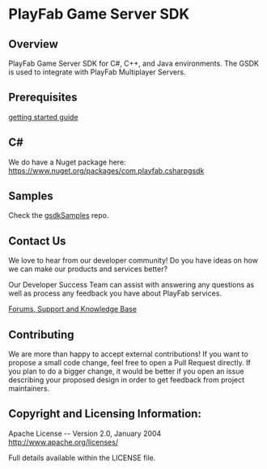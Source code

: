 # PlayFab Game Server SDK

## Overview

PlayFab Game Server SDK for C#, C++, and Java environments.  The GSDK is used to integrate with PlayFab Multiplayer Servers.

## Prerequisites

[getting started guide](https://docs.microsoft.com/en-us/gaming/playfab/features/multiplayer/servers/integrating-game-servers-with-gsdk)

## C#

We do have a Nuget package here: https://www.nuget.org/packages/com.playfab.csharpgsdk

## Samples

Check the [gsdkSamples](https://github.com/PlayFab/gsdkSamples) repo.

## Contact Us

We love to hear from our developer community!
Do you have ideas on how we can make our products and services better?

Our Developer Success Team can assist with answering any questions as well as process any feedback you have about PlayFab services.

[Forums, Support and Knowledge Base](https://community.playfab.com/index.html)

## Contributing

We are more than happy to accept external contributions! If you want to propose a small code change, feel free to open a Pull Request directly. If you plan to do a bigger change, it would be better if you open an issue describing your proposed design in order to get feedback from project maintainers.

## Copyright and Licensing Information:

  Apache License --
  Version 2.0, January 2004
  http://www.apache.org/licenses/

  Full details available within the LICENSE file.

